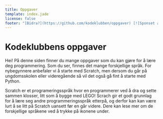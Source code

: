 ```yaml
---
title: Oppgaver
template: index.jade
license: false
footer: "[Bidra?](https://github.com/kodeklubben/oppgaver) [![Sponset av Sparebank1 Midt-Norge](smn.jpg) ![Sponset av ibok](ibok.jpg)](http://www.kidsakoder.no/2015/07/03/kodeklubben-trondheim-utvikler-materiell-i-sommer/) [kidsakoder.no](http://www.kidsakoder.no/) [Last ned alle kurs som zip-fil](https://github.com/kodeklubben/kodeklubben.github.io/archive/master.zip)"
---
```


# Kodeklubbens oppgaver
Hei! På denne siden finner du mange oppgaver som du kan gjøre for å lære deg programmering. 
Som du ser, finnes det mange forskjellige språk. For nybegynnere anbefaler vi å starte med Scratch, 
men dersom du går på ungdomsskolen eller videregående så vil det også gå fint å starte med Python.

Scratch er et programeringsspråk hvor en programmerer ved å dra og sette sammen klosser, litt som å 
bygge med LEGO! Scrach gir et godt grunnlag for å lære seg andre programmeringsspråk etterpå, og 
derfor kan kan være lurt å se litt på Scratch uansett før en går videre. Dere kan lese mer om de 
forskjellige språkene ved å trykke på ikonene under.